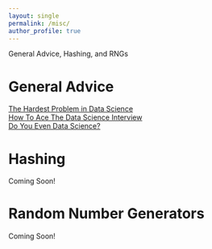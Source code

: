 ```yaml
---
layout: single
permalink: /misc/
author_profile: true
---
```


General Advice, Hashing, and RNGs

# General Advice
[The Hardest Problem in Data Science](https://dziganto.github.io/data%20science/The-Hardest-Problem-In-Data-Science/)   
[How To Ace The Data Science Interview](https://dziganto.github.io/data%20science/interview/How-To-Ace-The-Data-Science-Interview/)  
[Do You Even Data Science?](https://dziganto.github.io/data%20science/Do-You-Even-Data-Science/)

# Hashing
Coming Soon!

# Random Number Generators
Coming Soon!
